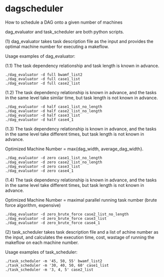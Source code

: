dagscheduler
============

How to schedule a DAG onto a given number of machines

dag_evaluator and task_scheduler are both python scripts.

(1) dag_evaluator takes task description file as the input and provides the optimal machine number for executing a makeflow.

Usage examples of dag_evaluator:

(1.1) The task dependency relationship and task length is known in advance.

    ./dag_evaluator -d full bwamf_list2
    ./dag_evaluator -d full case1_list
    ./dag_evaluator -d full case2_list

(1.2) The task dependency relationship is known in advance, and the tasks in the same level take similar time, but task length is not known in advance.

    ./dag_evaluator -d half case1_list_no_length 
    ./dag_evaluator -d half case2_list_no_length
    ./dag_evaluator -d half case3_list 
    ./dag_evaluator -d half case4_1 

(1.3) The task dependency relationship is known in advance, and the tasks in the same level take different times, but task length is not known in advance.

Optimized Machine Number = max{dag_width, average_dag_width}.

    ./dag_evaluator -d zero case1_list_no_length 
    ./dag_evaluator -d zero case2_list_no_length
    ./dag_evaluator -d zero case3_list 
    ./dag_evaluator -d zero case4_1 

(1.4) The task dependency relationship is known in advance, and the tasks in the same level take different times, but task length is not known in advance.

Optimized Machine Number = maximal parallel running task number (brute force algorithm, expensive)

    ./dag_evaluator -d zero_brute_force case2_list_no_length
    ./dag_evaluator -d zero_brute_force case3_list 
    ./dag_evaluator -d zero_brute_force case4_1 

(2) task_scheduler takes task description file and a list of achine number as the input, and calculates the execution time, cost, wastage of running the makeflow on each machine number.

Usage examples of task_scheduler:

    ./task_scheduler -m '45, 50, 55' bwamf_list2
    ./task_scheduler -m '30, 40, 50, 60' case1_list
    ./task_scheduler -m '3, 4, 5' case2_list
